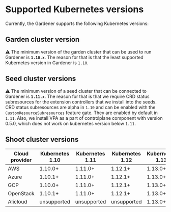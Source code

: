 # Supported Kubernetes versions

Currently, the Gardener supports the following Kubernetes versions:

## Garden cluster version

:warning: The minimum version of the garden cluster that can be used to run Gardener is **`1.10.x`**.
The reason for that is that the least supported Kubernetes version in Gardener is `1.10`.

## Seed cluster versions

:warning: The minimum version of a seed cluster that can be connected to Gardener is **`1.11.x`**.
The reason for that is that we require CRD status subresources for the extension controllers that we install into the seeds.
CRD status subresources are alpha in `1.10` and can be enabled with the `CustomResourceSubresources` feature gate.
They are enabled by default in `1.11`. Also, we install VPA as a part of controlplane component with version 0.5.0, which does not work on kubernetes version below `1.11`.

## Shoot cluster versions

| Cloud provider | Kubernetes 1.10 | Kubernetes 1.11 | Kubernetes 1.12 | Kubernetes 1.13 | Kubernetes 1.14 |
| -------------- | --------------- | --------------- | --------------- | --------------- | --------------- |
| AWS            | 1.10.0+         | 1.11.0+         | 1.12.1+         | 1.13.0+         | 1.14.0+         |
| Azure          | 1.10.1+         | 1.11.0+         | 1.12.1+         | 1.13.0+         | 1.14.0+         |
| GCP            | 1.10.0+         | 1.11.0+         | 1.12.1+         | 1.13.0+         | 1.14.0+         |
| OpenStack      | 1.10.1+         | 1.11.0+         | 1.12.1+         | 1.13.0+         | 1.14.0+         |
| Alicloud       | unsupported     | unsupported     | unsupported     | 1.13.0+         | 1.14.0+         |
